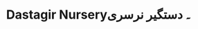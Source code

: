---
title: "Dastagir Nursery۔ دستگیر نرسری"
url: /karachi/dastagir-nursery-dstgyr-nrsry/
shop: Garten-Center
---